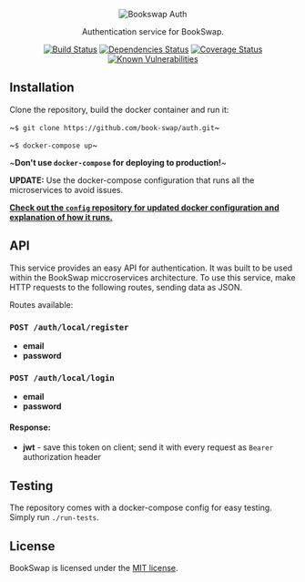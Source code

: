 <p align="center">
  <img src="https://user-images.githubusercontent.com/28015011/59379922-95bbcb00-8d60-11e9-85c9-ebbae607a599.png" alt="Bookswap Auth"/>
</p>

<p align="center">Authentication service for BookSwap.</p>

<p align="center">
<a href="https://travis-ci.org/book-swap/auth"><img src="https://travis-ci.org/book-swap/auth.svg?branch=master" alt="Build Status"></a>
<a href="https://david-dm.org/book-swap/auth"><img src="https://img.shields.io/david/book-swap/auth.svg" alt="Dependencies Status"></a>
<a href='https://coveralls.io/github/book-swap/auth?branch=master'><img src='https://img.shields.io/coveralls/github/book-swap/auth.svg' alt='Coverage Status' /></a>
<a href="https://snyk.io/test/github/book-swap/auth?targetFile=package.json"><img src="https://img.shields.io/snyk/vulnerabilities/github/book-swap/auth.svg" alt="Known Vulnerabilities"></a>
</p>

## Installation
Clone the repository, build the docker container and run it:


~`$ git clone https://github.com/book-swap/auth.git`~

~`$ docker-compose up`~

~**Don't use `docker-compose` for deploying to production!**~

**UPDATE:** Use the docker-compose configuration that runs all the microservices to avoid issues. 

[**Check out the `config` repository for updated docker configuration and explanation of how it runs.**](https://github.com/book-swap/config)
## API
This service provides an easy API for authentication. It was built to be used within the BookSwap miccroservices architecture. To use this service, make HTTP requests to the following routes, sending data as JSON.

Routes available:

### `POST /auth/local/register`
  * **email**
  * **password**

### `POST /auth/local/login`
  * **email**
  * **password**
  
#### Response: 
  * **jwt** - save this token on client; send it with every request as `Bearer` authorization header

## Testing
The repository comes with a docker-compose config for easy testing. Simply run `./run-tests`.

## License
BookSwap is licensed under the [MIT license](https://github.com/book-swap/auth/blob/master/LICENSE).
